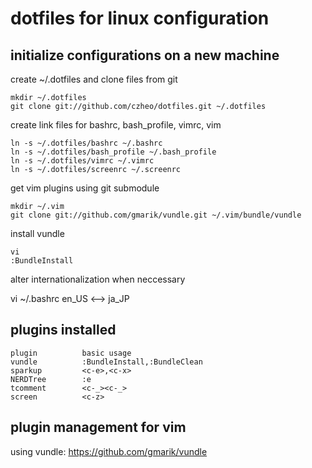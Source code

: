dotfiles for linux configuration
===========================

initialize configurations on a new machine
------------------

create ~/.dotfiles and clone files from git

    mkdir ~/.dotfiles
    git clone git://github.com/czheo/dotfiles.git ~/.dotfiles

create link files for bashrc, bash_profile, vimrc, vim

    ln -s ~/.dotfiles/bashrc ~/.bashrc
    ln -s ~/.dotfiles/bash_profile ~/.bash_profile
    ln -s ~/.dotfiles/vimrc ~/.vimrc
    ln -s ~/.dotfiles/screenrc ~/.screenrc

get vim plugins using git submodule
    
    mkdir ~/.vim
    git clone git://github.com/gmarik/vundle.git ~/.vim/bundle/vundle
    
install vundle
    
    vi
    :BundleInstall

alter internationalization when neccessary

   vi ~/.bashrc
   en_US <--> ja_JP

plugins installed
-----------------

    plugin          basic usage
    vundle          :BundleInstall,:BundleClean
    sparkup         <c-e>,<c-x>
    NERDTree        :e
    tcomment        <c-_><c-_>
    screen          <c-z>

plugin management for vim
-----------------------

using vundle: https://github.com/gmarik/vundle
